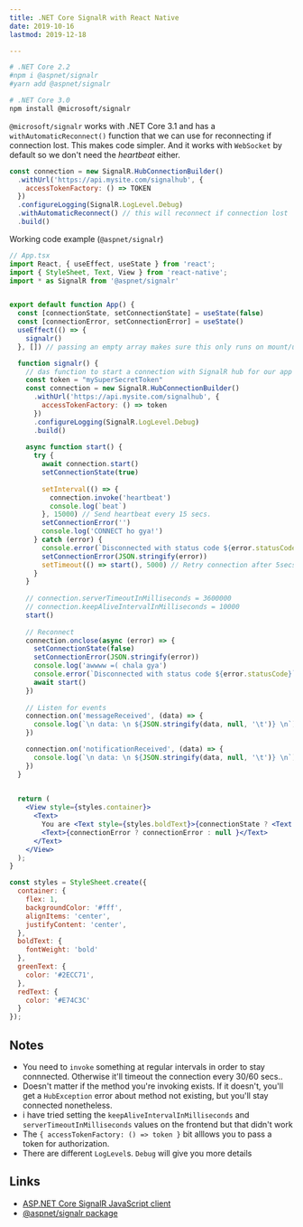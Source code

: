 ```yaml
---
title: .NET Core SignalR with React Native
date: 2019-10-16
lastmod: 2019-12-18

---
```


```bash
# .NET Core 2.2
#npm i @aspnet/signalr
#yarn add @aspnet/signalr

# .NET Core 3.0
npm install @microsoft/signalr
```

`@microsoft/signalr` works with .NET Core 3.1 and has a `withAutomaticReconnect()` function that we can use for reconnecting if connection lost. This makes code simpler. And it works with `WebSocket` by default so we don't need the _heartbeat_ either.

```js
const connection = new SignalR.HubConnectionBuilder()
  .withUrl('https://api.mysite.com/signalhub', {
    accessTokenFactory: () => TOKEN
  })
  .configureLogging(SignalR.LogLevel.Debug)
  .withAutomaticReconnect() // this will reconnect if connection lost
  .build()
```



Working code example (`@aspnet/signalr`)

```jsx
// App.tsx
import React, { useEffect, useState } from 'react';
import { StyleSheet, Text, View } from 'react-native';
import * as SignalR from '@aspnet/signalr'


export default function App() {
  const [connectionState, setConnectionState] = useState(false)
  const [connectionError, setConnectionError] = useState()
  useEffect(() => {
    signalr()
  }, []) // passing an empty array makes sure this only runs on mount/unmount and not everytime props/state changes. if you give it something inside the array it'll only update when that something updates

  function signalr() {
    // das function to start a connection with SignalR hub for our app
    const token = "mySuperSecretToken"
    const connection = new SignalR.HubConnectionBuilder()
      .withUrl('https://api.mysite.com/signalhub', {
        accessTokenFactory: () => token
      })
      .configureLogging(SignalR.LogLevel.Debug)
      .build()
  
    async function start() {
      try {
        await connection.start()
        setConnectionState(true)
        
        setInterval(() => {
          connection.invoke('heartbeat')
          console.log(`beat`)
        }, 15000) // Send heartbeat every 15 secs.
        setConnectionError('')
        console.log('CONNECT ho gya!')
      } catch (error) {
        console.error(`Disconnected with status code ${error.statusCode}`, JSON.stringify(error))
        setConnectionError(JSON.stringify(error))
        setTimeout(() => start(), 5000) // Retry connection after 5secs 
      }
    }
  
    // connection.serverTimeoutInMilliseconds = 3600000
    // connection.keepAliveIntervalInMilliseconds = 10000
    start()
  
    // Reconnect
    connection.onclose(async (error) => {
      setConnectionState(false)
      setConnectionError(JSON.stringify(error))
      console.log('awwww =( chala gya')
      console.error(`Disconnected with status code ${error.statusCode}`, JSON.stringify(error))
      await start()
    })
    
    // Listen for events
    connection.on('messageReceived', (data) => {
      console.log(`\n data: \n ${JSON.stringify(data, null, '\t')} \n`)
    })

    connection.on('notificationReceived', (data) => {
      console.log(`\n data: \n ${JSON.stringify(data, null, '\t')} \n`)
    })
  }

  
  return (
    <View style={styles.container}>
      <Text>
        You are <Text style={styles.boldText}>{connectionState ? <Text style={styles.greenText}>connected</Text> : <Text style={styles.redText}>disconnected</Text>}</Text>
        <Text>{connectionError ? connectionError : null }</Text>
      </Text>
    </View>
  );
}

const styles = StyleSheet.create({
  container: {
    flex: 1,
    backgroundColor: '#fff',
    alignItems: 'center',
    justifyContent: 'center',
  },
  boldText: {
    fontWeight: 'bold'
  },
  greenText: {
    color: '#2ECC71',
  },
  redText: {
    color: '#E74C3C'
  }
});
```

Notes
---

- You need to `invoke` something at regular intervals in order to stay connnected. Otherwise it'll timeout the connection every 30/60 secs..
- Doesn't matter if the method you're invoking exists. If it doesn't, you'll get a `HubException` error about method not existing, but you'll stay connected nonetheless.
- i have tried setting the `keepAliveIntervalInMilliseconds` and `serverTimeoutInMilliseconds` values on the frontend but that didn't work
- The `{ accessTokenFactory: () => token }` bit alllows you to pass a token for authorization.
- There are different `LogLevel`s. `Debug` will give you more details

Links
---

- [ASP.NET Core SignalR JavaScript client](https://docs.microsoft.com/en-us/aspnet/core/signalr/javascript-client?view=aspnetcore-2.2)
- [@aspnet/signalr package](https://docs.microsoft.com/en-us/javascript/api/@aspnet/signalr/?view=signalr-js-latest)
